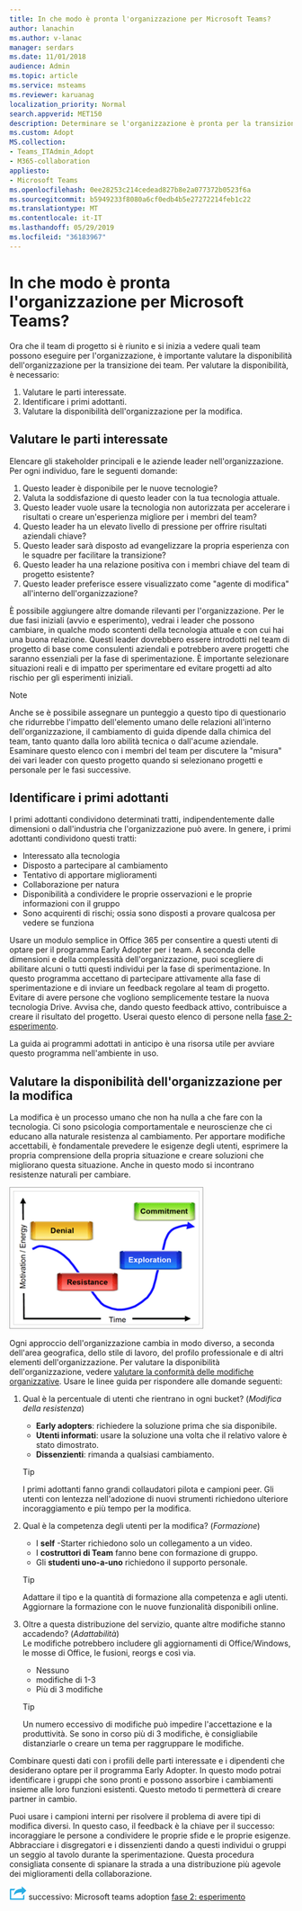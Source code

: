 ```yaml
---
title: In che modo è pronta l'organizzazione per Microsoft Teams?
author: lanachin
ms.author: v-lanac
manager: serdars
ms.date: 11/01/2018
audience: Admin
ms.topic: article
ms.service: msteams
ms.reviewer: karuanag
localization_priority: Normal
search.appverid: MET150
description: Determinare se l'organizzazione è pronta per la transizione ai team.
ms.custom: Adopt
MS.collection:
- Teams_ITAdmin_Adopt
- M365-collaboration
appliesto:
- Microsoft Teams
ms.openlocfilehash: 0ee28253c214cedead827b8e2a077372b0523f6a
ms.sourcegitcommit: b5949233f8080a6cf0edb4b5e27272214feb1c22
ms.translationtype: MT
ms.contentlocale: it-IT
ms.lasthandoff: 05/29/2019
ms.locfileid: "36183967"
---
```

# <a name="how-ready-is-your-organization-for-microsoft-teams"></a>In che modo è pronta l'organizzazione per Microsoft Teams?

Ora che il team di progetto si è riunito e si inizia a vedere quali team possono eseguire per l'organizzazione, è importante valutare la disponibilità dell'organizzazione per la transizione dei team. Per valutare la disponibilità, è necessario:

1. Valutare le parti interessate.
2. Identificare i primi adottanti.
3. Valutare la disponibilità dell'organizzazione per la modifica. 

## <a name="assess-your-stakeholders"></a>Valutare le parti interessate

Elencare gli stakeholder principali e le aziende leader nell'organizzazione. Per ogni individuo, fare le seguenti domande:
 
1. Questo leader è disponibile per le nuove tecnologie?
2. Valuta la soddisfazione di questo leader con la tua tecnologia attuale.
3. Questo leader vuole usare la tecnologia non autorizzata per accelerare i risultati o creare un'esperienza migliore per i membri del team?
4. Questo leader ha un elevato livello di pressione per offrire risultati aziendali chiave? 
5. Questo leader sarà disposto ad evangelizzare la propria esperienza con le squadre per facilitare la transizione?
6. Questo leader ha una relazione positiva con i membri chiave del team di progetto esistente?
7. Questo leader preferisce essere visualizzato come "agente di modifica" all'interno dell'organizzazione?  

È possibile aggiungere altre domande rilevanti per l'organizzazione. Per le due fasi iniziali (avvio e esperimento), vedrai i leader che possono cambiare, in qualche modo scontenti della tecnologia attuale e con cui hai una buona relazione. Questi leader dovrebbero essere introdotti nel team di progetto di base come consulenti aziendali e potrebbero avere progetti che saranno essenziali per la fase di sperimentazione. È importante selezionare situazioni reali e di impatto per sperimentare ed evitare progetti ad alto rischio per gli esperimenti iniziali.
   
> [!NOTE]
> Anche se è possibile assegnare un punteggio a questo tipo di questionario che ridurrebbe l'impatto dell'elemento umano delle relazioni all'interno dell'organizzazione, il cambiamento di guida dipende dalla chimica del team, tanto quanto dalla loro abilità tecnica o dall'acume aziendale. Esaminare questo elenco con i membri del team per discutere la "misura" dei vari leader con questo progetto quando si selezionano progetti e personale per le fasi successive. 

## <a name="identify-early-adopters"></a>Identificare i primi adottanti

I primi adottanti condividono determinati tratti, indipendentemente dalle dimensioni o dall'industria che l'organizzazione può avere. In genere, i primi adottanti condividono questi tratti:

- Interessato alla tecnologia
- Disposto a partecipare al cambiamento
- Tentativo di apportare miglioramenti
- Collaborazione per natura
- Disponibilità a condividere le proprie osservazioni e le proprie informazioni con il gruppo
- Sono acquirenti di rischi; ossia sono disposti a provare qualcosa per vedere se funziona

Usare un modulo semplice in Office 365 per consentire a questi utenti di optare per il programma Early Adopter per i team. A seconda delle dimensioni e della complessità dell'organizzazione, puoi scegliere di abilitare alcuni o tutti questi individui per la fase di sperimentazione. In questo programma accettano di partecipare attivamente alla fase di sperimentazione e di inviare un feedback regolare al team di progetto. Evitare di avere persone che vogliono semplicemente testare la nuova tecnologia Drive. Avvisa che, dando questo feedback attivo, contribuisce a creare il risultato del progetto. Userai questo elenco di persone nella [fase 2-esperimento](teams-adoption-phase2-experiment.md).

La guida ai programmi adottati in anticipo è una risorsa utile per avviare questo programma nell'ambiente in uso.  
 
## <a name="assess-your-organizations-readiness-for-change"></a>Valutare la disponibilità dell'organizzazione per la modifica

La modifica è un processo umano che non ha nulla a che fare con la tecnologia. Ci sono psicologia comportamentale e neuroscienze che ci educano alla naturale resistenza al cambiamento. Per apportare modifiche accettabili, è fondamentale prevedere le esigenze degli utenti, esprimere la propria comprensione della propria situazione e creare soluzioni che migliorano questa situazione. Anche in questo modo si incontrano resistenze naturali per cambiare.  

![Grafico che illustra la resistenza alla modifica](media/teams-adoption-resistance.png)

Ogni approccio dell'organizzazione cambia in modo diverso, a seconda dell'area geografica, dello stile di lavoro, del profilo professionale e di altri elementi dell'organizzazione. Per valutare la disponibilità dell'organizzazione, vedere [valutare la conformità delle modifiche organizzative](upgrade-org-change-readiness.md). Usare le linee guida per rispondere alle domande seguenti:

1. Qual è la percentuale di utenti che rientrano in ogni bucket? (*Modifica della resistenza*)
    - **Early adopters**: richiedere la soluzione prima che sia disponibile.
    - **Utenti informati**: usare la soluzione una volta che il relativo valore è stato dimostrato.
    - **Dissenzienti**: rimanda a qualsiasi cambiamento.
    
   > [!TIP]
   > I primi adottanti fanno grandi collaudatori pilota e campioni peer. Gli utenti con lentezza nell'adozione di nuovi strumenti richiedono ulteriore incoraggiamento e più tempo per la modifica. 

2. Qual è la competenza degli utenti per la modifica? (*Formazione*)
    - I **self** -Starter richiedono solo un collegamento a un video.
    - I **costruttori di Team** fanno bene con formazione di gruppo.
    - Gli **studenti uno-a-uno** richiedono il supporto personale.

    > [!TIP]
    > Adattare il tipo e la quantità di formazione alla competenza e agli utenti. Aggiornare la formazione con le nuove funzionalità disponibili online.

3. Oltre a questa distribuzione del servizio, quante altre modifiche stanno accadendo? (*Adattabilità*) <br/>Le modifiche potrebbero includere gli aggiornamenti di Office/Windows, le mosse di Office, le fusioni, reorgs e così via.
    - Nessuno
    - modifiche di 1-3
    - Più di 3 modifiche
 
    > [!TIP] 
    > Un numero eccessivo di modifiche può impedire l'accettazione e la produttività. Se sono in corso più di 3 modifiche, è consigliabile distanziarle o creare un tema per raggruppare le modifiche.  

Combinare questi dati con i profili delle parti interessate e i dipendenti che desiderano optare per il programma Early Adopter. In questo modo potrai identificare i gruppi che sono pronti e possono assorbire i cambiamenti insieme alle loro funzioni esistenti. Questo metodo ti permetterà di creare partner in cambio.

Puoi usare i campioni interni per risolvere il problema di avere tipi di modifica diversi. In questo caso, il feedback è la chiave per il successo: incoraggiare le persone a condividere le proprie sfide e le proprie esigenze. Abbracciare i disgregatori e i dissenzienti dando a questi individui o gruppi un seggio al tavolo durante la sperimentazione. Questa procedura consigliata consente di spianare la strada a una distribuzione più agevole dei miglioramenti della collaborazione.  

![Icona che rappresenta il passaggio](media/teams-adoption-next-icon.png) successivo: Microsoft teams adoption [fase 2: esperimento](teams-adoption-phase2-experiment.md) 
